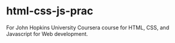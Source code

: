 # html-css-js-prac
For John Hopkins University Coursera course for HTML, CSS, and Javascript for Web development.
